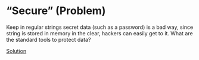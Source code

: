 # “Secure” (Problem)

Keep in regular strings secret data (such as a password) is a bad way, since string is stored in memory in the clear, hackers can easily get to it. What are the standard tools to protect data?

[Solution](./Secure-S.md)